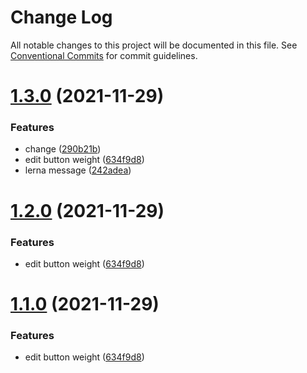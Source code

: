 # Change Log

All notable changes to this project will be documented in this file.
See [Conventional Commits](https://conventionalcommits.org) for commit guidelines.

# [1.3.0](https://github.com/weiTimes/monorepo-test/compare/button@1.0.1...button@1.3.0) (2021-11-29)


### Features

* change ([290b21b](https://github.com/weiTimes/monorepo-test/commit/290b21bf7cd8aa74e5f155d8a00a8156881498c6))
* edit button weight ([634f9d8](https://github.com/weiTimes/monorepo-test/commit/634f9d8ffdee6f956714ed339dc82a565cff1e57))
* lerna message ([242adea](https://github.com/weiTimes/monorepo-test/commit/242adea4a4934f6802950593efb66f99f2255b7d))





# [1.2.0](https://github.com/weiTimes/monorepo-test/compare/button@1.0.1...button@1.2.0) (2021-11-29)


### Features

* edit button weight ([634f9d8](https://github.com/weiTimes/monorepo-test/commit/634f9d8ffdee6f956714ed339dc82a565cff1e57))





# [1.1.0](https://github.com/weiTimes/monorepo-test/compare/button@1.0.1...button@1.1.0) (2021-11-29)


### Features

* edit button weight ([634f9d8](https://github.com/weiTimes/monorepo-test/commit/634f9d8ffdee6f956714ed339dc82a565cff1e57))
